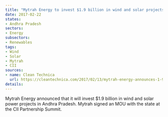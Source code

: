 ```yaml
---
title: "Mytrah Energy to invest $1.9 billion in wind and solar projects in Andhra"
date: 2017-02-22
states:
- Andhra Pradesh
sectors:
- Energy
subsectors:
- Renewables
tags:
- Wind
- Solar
- Mytrah
- CII
sources:
- name: Clean Technica
  url: https://cleantechnica.com/2017/02/13/mytrah-energy-announces-1-9-billion-solar-wind-energy-investment-india/
details:
---
```


Mytrah Energy announced that it will invest $1.9 billion in wind and solar power projects in Andhra Pradesh. Mytrah signed an MOU with the state at the CII Partnership Summit.
